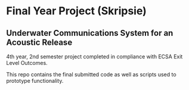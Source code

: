 # Final Year Project (Skripsie)
## Underwater Communications System for an Acoustic Release

4th year, 2nd semester project completed in compliance with ECSA Exit Level Outcomes.

This repo contains the final submitted code as well as scripts used to prototype functionality.
